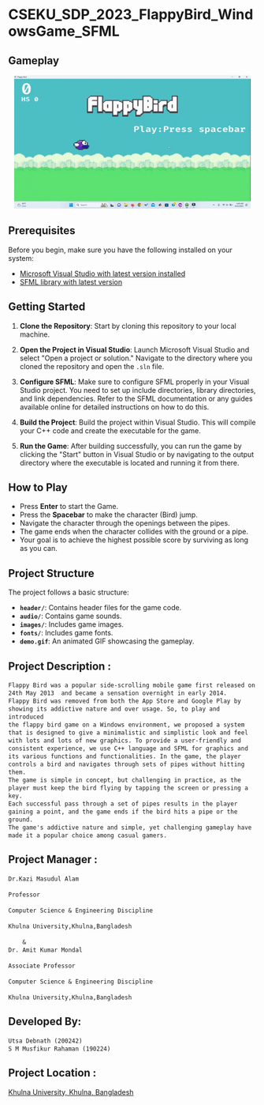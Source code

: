 # CSEKU_SDP_2023_FlappyBird_WindowsGame_SFML
## Gameplay
<div align="center">
<img src="https://github.com/utsadebnath/CSEKU_SDP_2023_FlappyBird_WindowsGame_SFML/blob/main/demo.gif">
</div>

## Prerequisites

Before you begin, make sure you have the following installed on your system:

- [Microsoft Visual Studio with latest version installed](https://visualstudio.microsoft.com/)
- [SFML library with latest version](https://www.sfml-dev.org/download/sfml/2.4.2/)

## Getting Started

1. **Clone the Repository**: Start by cloning this repository to your local machine.

2. **Open the Project in Visual Studio**: Launch Microsoft Visual Studio and select "Open a project or solution." Navigate to the directory where you cloned the repository and open the `.sln` file.

3. **Configure SFML**: Make sure to configure SFML properly in your Visual Studio project. You need to set up include directories, library directories, and link dependencies. Refer to the SFML documentation or any guides available online for detailed instructions on how to do this.

4. **Build the Project**: Build the project within Visual Studio. This will compile your C++ code and create the executable for the game.

5. **Run the Game**: After building successfully, you can run the game by clicking the "Start" button in Visual Studio or by navigating to the output directory where the executable is located and running it from there.

## How to Play
- Press **Enter** to start the Game.
- Press the **Spacebar** to make the character (Bird) jump.
- Navigate the character through the openings between the pipes.
- The game ends when the character collides with the ground or a pipe.
- Your goal is to achieve the highest possible score by surviving as long as you can.
## Project Structure

The project follows a basic structure:

- **`header/`**: Contains header files for the game code.
- **`audio/`**: Contains game sounds.
- **`images/`**: Includes game images.
- **`fonts/`**: Includes game fonts.
- **`demo.gif`**: An animated GIF showcasing the gameplay.
## Project Description :

	Flappy Bird was a popular side-scrolling mobile game first released on 24th May 2013  and became a sensation overnight in early 2014. 
	Flappy Bird was removed from both the App Store and Google Play by showing its addictive nature and over usage. So, to play and introduced 
	the flappy bird game on a Windows environment, we proposed a system that is designed to give a minimalistic and simplistic look and feel 
	with lots and lots of new graphics. To provide a user-friendly and consistent experience, we use C++ language and SFML for graphics and 
	its various functions and functionalities. In the game, the player controls a bird and navigates through sets of pipes without hitting them. 
	The game is simple in concept, but challenging in practice, as the player must keep the bird flying by tapping the screen or pressing a key. 
	Each successful pass through a set of pipes results in the player gaining a point, and the game ends if the bird hits a pipe or the ground. 
	The game's addictive nature and simple, yet challenging gameplay have made it a popular choice among casual gamers.
 ## Project Manager :
    Dr.Kazi Masudul Alam
    
    Professor
    
    Computer Science & Engineering Discipline
    
    Khulna University,Khulna,Bangladesh
    
		&
    Dr. Amit Kumar Mondal
    
    Associate Professor
    
    Computer Science & Engineering Discipline
    
    Khulna University,Khulna,Bangladesh
  ## Developed By:
	Utsa Debnath (200242)
	S M Musfikur Rahaman (190224)
 ## Project Location : 
 [Khulna University, Khulna, Bangladesh](https://maps.app.goo.gl/3mvCpczmBSKXXcfL7)
